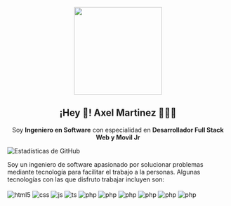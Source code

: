 
<p align="center" width="300">
   <img align="center" width="200" src="https://avatars.githubusercontent.com/u/85527179?v=4" />
   <h2 align="center">¡Hey 👋! Axel Martinez 👨🏻‍💻</h2>
</p>
<p align="center">Soy <strong>Ingeniero en Software</strong> con especialidad en <strong>Desarrollador Full Stack Web y Movil Jr </strong>

  ![Estadísticas de GitHub](https://github-readme-stats.vercel.app/api?username=Axel200121&show_icons=true&theme=tokyonight)

<echo align="center">
Soy un ingeniero de software apasionado por solucionar problemas mediante tecnología para facilitar el trabajo a la personas. Algunas tecnologías con las que disfruto trabajar incluyen son:
</echo>
<div style="display: inline_block">
  <br>
  <img align="center" alt="html5" src="https://img.shields.io/badge/HTML5-E34F26?style=for-the-badge&logo=html5&logoColor=white" />
  <img align="center" alt="css" src="https://img.shields.io/badge/CSS3-1572B6?style=for-the-badge&logo=css3&logoColor=white" />
  <img align="center" alt="js" src="https://img.shields.io/badge/JavaScript-F7DF1E?style=for-the-badge&logo=javascript&logoColor=black" />
  <img align="center" alt="ts" src="https://img.shields.io/badge/Vue.js-35495E?style=for-the-badge&logo=vue.js&logoColor=4FC08D"/>
  <img align="center" alt="php" src="https://img.shields.io/badge/PHP-777BB4?style=for-the-badge&logo=php&logoColor=white"/>
  <img align="center" alt="php" src="https://img.shields.io/badge/Bootstrap-563D7C?style=for-the-badge&logo=bootstrap&logoColor=white"/>
  <img align="center" alt="php" src="https://img.shields.io/badge/Laravel-FF2D20?style=for-the-badge&logo=laravel&logoColor=white"/>
  <img align="center" alt="php" src="https://img.shields.io/badge/MySQL-00000F?style=for-the-badge&logo=mysql&logoColor=white"/>
  <img align="center" alt="php" src="https://img.shields.io/badge/Java-ED8B00?style=for-the-badge&logo=java&logoColor=white"/>
  <img align="center" alt="php" src="https://img.shields.io/badge/Figma-F24E1E?style=for-the-badge&logo=figma&logoColor=white"/>
</div>
